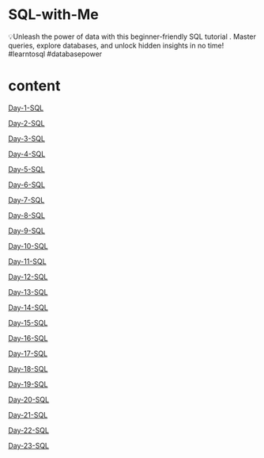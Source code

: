 # SQL-with-Me
💡Unleash the power of data with this beginner-friendly SQL tutorial . Master queries, explore databases, and unlock hidden insights in no time!  #learntosql #databasepower


# content

<a href="Day-1-SQL"/>Day-1-SQL

<a href="Day-2-SQL"/>Day-2-SQL

<a href="Day-3-SQL"/>Day-3-SQL

<a href="Day-4-SQL"/>Day-4-SQL

<a href="Day-5-SQL"/>Day-5-SQL

<a href="Day-6-SQL"/>Day-6-SQL

<a href="Day-7-SQL"/>Day-7-SQL

<a href="Day-8-SQL"/>Day-8-SQL

<a href="Day-9-SQL"/>Day-9-SQL

<a href="Day-10-SQL"/>Day-10-SQL

<a href="Day-11-SQL"/>Day-11-SQL

<a href="Day-12-SQL"/>Day-12-SQL

<a href="Day-13-SQL"/>Day-13-SQL

<a href="Day-14-SQL"/>Day-14-SQL

<a href="Day-15-SQL"/>Day-15-SQL

<a href="Day-16-SQL"/>Day-16-SQL

<a href="Day-17-SQL"/>Day-17-SQL

<a href="Day-18-SQL"/>Day-18-SQL

<a href="Day-19-SQL"/>Day-19-SQL

<a href="Day-20-SQL"/>Day-20-SQL

<a href="Day-21-SQL"/>Day-21-SQL

<a href="Day-22-SQL"/>Day-22-SQL

<a href="Day-23-SQL"/>Day-23-SQL
